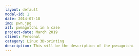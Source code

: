 ```yaml
---
layout: default
modal-id: 1
date: 2014-07-18
img: pwn.jpg
alt: pwmagotchi in a case
project-date: March 2019
client: Personal
category: Linux 3D-printing
description: This will be the description of the pwnagotchi
---
```

